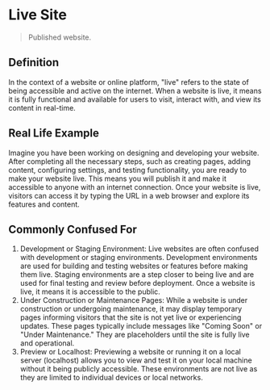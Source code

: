 # Live Site

>Published website.

## Definition

In the context of a website or online platform, "live" refers to the state of being accessible and active on the internet. When a website is live, it means it is fully functional and available for users to visit, interact with, and view its content in real-time.

## Real Life Example

Imagine you have been working on designing and developing your website. After completing all the necessary steps, such as creating pages, adding content, configuring settings, and testing functionality, you are ready to make your website live. This means you will publish it and make it accessible to anyone with an internet connection. Once your website is live, visitors can access it by typing the URL in a web browser and explore its features and content.

## Commonly Confused For

1. Development or Staging Environment: Live websites are often confused with development or staging environments. Development environments are used for building and testing websites or features before making them live. Staging environments are a step closer to being live and are used for final testing and review before deployment. Once a website is live, it means it is accessible to the public.
2. Under Construction or Maintenance Pages: While a website is under construction or undergoing maintenance, it may display temporary pages informing visitors that the site is not yet live or experiencing updates. These pages typically include messages like "Coming Soon" or "Under Maintenance." They are placeholders until the site is fully live and operational.
3. Preview or Localhost: Previewing a website or running it on a local server (localhost) allows you to view and test it on your local machine without it being publicly accessible. These environments are not live as they are limited to individual devices or local networks.
